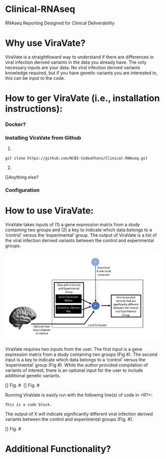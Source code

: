 # Clinical-RNAseq
RNAseq Reporting Designed for Clinical Deliverability
 
# Why use ViraVate?

ViraVate is a straightfoward way to understand if there are differences in viral infection derived variants in the data you already have.  The only necessary inputs are your data.  No viral infection derived variants knowledge required, but if you have genetic variants you are interested in, this can be input to the code.

# How to ger ViraVate (i.e., installation instructions):

### Docker?

### Installing ViraVate from Github

1.
<pre><code>git clone https://github.com/NCBI-Codeathons/Clinical-RNAseq.git
</code></pre>
2.
[]Anything else?

### Configuration

# How to use ViraVate:

ViraVate takes inputs of (1) a gene expression matrix from a study containing two groups and (2) a key to indicate which data belongs to a ‘control’ versus the ‘experimental’ group.  The output of ViraVate is a list of the viral infection derived variants between the control and experimental groups.  

![UserInterfaceFlowChart](Figures/UserInterfaceFlowChart.png)

ViraVate requires two inputs from the user.  The first input is a gene expression matrix from a study containing two groups (Fig #).  The second input is a key to indicate which data belongs to a ‘control’ versus the ‘experimental’ group (Fig #).  While the author provided compilation of variants of interest, there is an optional input for the user to include additional genetic variants.

[] Fig. # <Image of an input gene expression matrix>
[] Fig. # <Image of an input group key>
 
 Running ViraVate is easily run with the following line(s) of code in <R?>:
 
<pre><code>This is a code block.
</code></pre>

The output of X will indicate significantly different viral infection derived variants between the control and experimental groups (Fig. #).

[] Fig. # <Image of output of ViraVate>

# Additional Functionality? 

